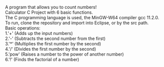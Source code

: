 A program that allows you to count numbers!\
Calculator C Project with 6 basic functions.\
The C programming language is used, the MinGW-W64 compiler gcc 11.2.0.\
To run, clone the repository and import into Eclipse, or by the src path.\
Basic operations:\
1.'+'    (Adds up the input numbers)\
2.'-'    (Subtracts the second number from the first)\
3.'*'    (Multiplies the first number by the second)\
4.'/'    (Divides the first number by the second)\
5.'pow'  (Raises a number to the power of another number)\
6.'!'    (Finds the factorial of a number)
